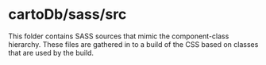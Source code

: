 # cartoDb/sass/src

This folder contains SASS sources that mimic the component-class hierarchy. These files
are gathered in to a build of the CSS based on classes that are used by the build.
